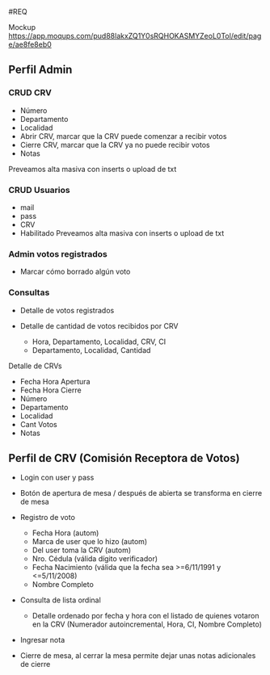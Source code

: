 #REQ

Mockup 
https://app.moqups.com/pud88lakxZQ1Y0sRQHOKASMYZeoL0Tol/edit/page/ae8fe8eb0

## Perfil Admin

### CRUD CRV
* Número
* Departamento
* Localidad
* Abrir CRV, marcar que la CRV puede comenzar a recibir votos
* Cierre CRV, marcar que la CRV ya no puede recibir votos
* Notas

Preveamos alta masiva con inserts o upload de txt

### CRUD Usuarios
* mail
* pass
* CRV
* Habilitado
Preveamos alta masiva con inserts o upload de txt

### Admin votos registrados
* Marcar cómo borrado algún voto


### Consultas
* Detalle de votos registrados
* Detalle de cantidad de votos recibidos por CRV

  * Hora, Departamento, Localidad, CRV, CI
  * Departamento, Localidad, Cantidad
  
Detalle de CRVs
  * Fecha Hora Apertura
  * Fecha Hora Cierre
  * Número
  * Departamento
  * Localidad
  * Cant Votos
  * Notas


## Perfil de CRV (Comisión Receptora de Votos)

* Login con user y pass
* Botón de apertura de mesa / después de abierta se transforma en cierre de mesa
* Registro de voto

  * Fecha Hora (autom)
  * Marca de user que lo hizo (autom)
  * Del user toma la CRV (autom)
  * Nro. Cédula (válida dígito verificador)
  * Fecha Nacimiento (válida que la fecha sea >=6/11/1991  y <=5/11/2008)
  * Nombre Completo

* Consulta de lista ordinal

  * Detalle ordenado por fecha y hora con el listado de quienes votaron en la CRV (Numerador autoincremental, Hora, CI, Nombre Completo)

* Ingresar nota
* Cierre de mesa, al cerrar la mesa permite dejar unas notas adicionales de cierre

